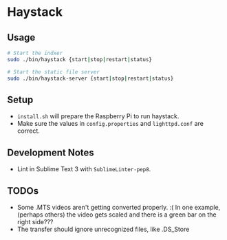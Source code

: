 Haystack
========

## Usage

```sh
# Start the indxer
sudo ./bin/haystack {start|stop|restart|status}

# Start the static file server
sudo ./bin/haystack-server {start|stop|restart|status}
```

## Setup

* `install.sh` will prepare the Raspberry Pi to run haystack.
* Make sure the values in `config.properties` and `lighttpd.conf` are correct.

## Development Notes

* Lint in Sublime Text 3 with `SublimeLinter-pep8`.

## TODOs

* Some .MTS videos aren't getting converted properly. :( In one example, (perhaps others)
the video gets scaled and there is a green bar on the right side???
* The transfer should ignore unrecognized files, like .DS_Store

